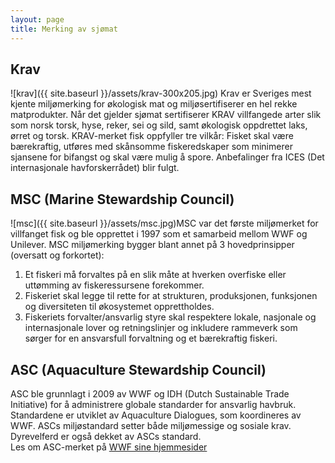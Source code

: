 ```yaml
---
layout: page
title: Merking av sjømat
---
```

## Krav

![krav]({{ site.baseurl }}/assets/krav-300x205.jpg) Krav er Sveriges mest kjente miljømerking for økologisk mat og miljøsertifiserer en hel rekke matprodukter. Når det gjelder sjømat sertifiserer KRAV villfangede arter slik som norsk torsk, hyse, reker, sei og sild, samt økologisk oppdrettet laks, ørret og torsk. KRAV-merket fisk oppfyller tre vilkår: Fisket skal være bærekraftig, utføres med skånsomme fiskeredskaper som minimerer sjansene for bifangst og skal være mulig å spore. Anbefalinger fra ICES (Det internasjonale havforskerrådet) blir fulgt.

## MSC (Marine Stewardship Council)

![msc]({{ site.baseurl }}/assets/msc.jpg)MSC var det første miljømerket for villfanget fisk og ble opprettet i 1997 som et samarbeid mellom WWF og Unilever. MSC miljømerking bygger blant annet på 3 hovedprinsipper (oversatt og forkortet):

1.  Et fiskeri må forvaltes på en slik måte at hverken overfiske eller uttømming av fiskeressursene forekommer.
2.  Fiskeriet skal legge til rette for at strukturen, produksjonen, funksjonen og diversiteten til økosystemet opprettholdes.
3.  Fiskeriets forvalter/ansvarlig styre skal respektere lokale, nasjonale og internasjonale lover og retningslinjer og inkludere rammeverk som sørger for en ansvarsfull forvaltning og et bærekraftig fiskeri.

## ASC (Aquaculture Stewardship Council)

ASC ble grunnlagt i 2009 av WWF og IDH (Dutch Sustainable Trade Initiative) for å administrere globale standarder for ansvarlig havbruk. Standardene er utviklet av Aquaculture Dialogues, som koordineres av WWF. ASCs miljøstandard setter både miljømessige og sosiale krav. Dyrevelferd er også dekket av ASCs standard.  
Les om ASC-merket på [WWF sine hjemmesider](http://www.wwf.no/dette_jobber_med/hav_og_kyst/havbruk/miljostandard/asc/ "Om ASC")
